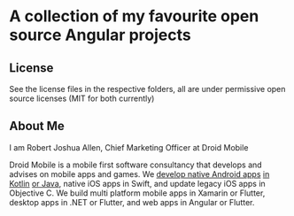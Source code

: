# A collection of my favourite open source Angular projects

 
## License

See the license files in the respective folders, all are under permissive open source licenses (MIT for both currently)

## About Me

I am Robert Joshua Allen, Chief Marketing Officer at Droid Mobile

Droid Mobile is a mobile first software consultancy that develops and advises on mobile apps and games.
We [develop native Android apps](https://www.droid.mobi/android-mobile-apps-development.html) [in Kotlin](https://www.droid.mobi/kotlin-android-development-consultancy.html) [or Java](https://www.droid.mobi/java-android-development-consultancy.html), native iOS apps in Swift, and update legacy iOS apps in Objective C.
We build multi platform mobile apps in Xamarin or Flutter, desktop apps in .NET or Flutter, and web apps in Angular or Flutter.
 
